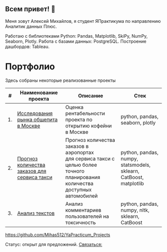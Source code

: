 ## Всем привет!   👋
Меня зовут Алексей Михайлов, я студент ЯПрактикума по направлению Аналитик данных Плюс.

Работаю с библиотеками Python: Pandas, Matplotlib, SkiPy, NumPy, Seaborn, Plotly.
Работа с базами данных: PostgreSQL.
Построение дашбордов: Tableau.

# Портфолио

Здесь собраны некоторые реализованные проекты

| #    | Наименование проекта                | Описание                                                     | Стек                                                         |
| ---- | ------------------------------------------------------------ | ------------------------------------------------------------ | ------------------------------------------------------------ |
| 1.   | [Исследования рынка общепита в Москве](https://github.com/Mihas512/YaPracticum_Projects/tree/main/Project_catering) | Оценка рентабельности проекта по открытию кофейни в Москве| python, pandas, seaborn, plotly       |
| 2.   | [Прогноз количества заказов для сервиса такси](https://github.com/aq2003/Portfolio/tree/main/Taxi%20Service) | Прогноз количества заказов в аэропортах <br/>для сервиса такси с целью более точного планирования количества доступных <br/>автомобилей | python, pandas, numpy, statsmodels, sklearn, CatBoost, matplotlib |
| 3.   | [Анализ текстов](https://github.com/aq2003/Portfolio/tree/main/Analyzing%20Texts) | Анализ комментариев пользователей на токсичность             | python, pandas, numpy, nltk, sklearn, CatBoost |

https://github.com/Mihas512/YaPracticum_Projects


Статус: открыт для предложений.
[Связаться:](https://t.me/mihas512)
